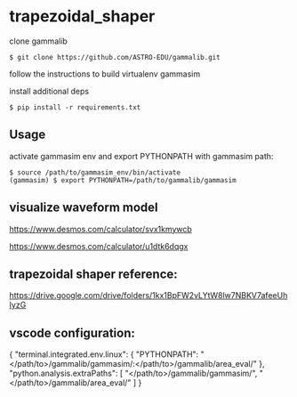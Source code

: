 # trapezoidal_shaper

clone gammalib
```
$ git clone https://github.com/ASTRO-EDU/gammalib.git
```

follow the instructions to build virtualenv gammasim

install additional deps 
```
$ pip install -r requirements.txt
```

## Usage

activate gammasim env and export PYTHONPATH with gammasim path:
```
$ source /path/to/gammasim_env/bin/activate
(gammasim) $ export PYTHONPATH=/path/to/gammalib/gammasim
```

## visualize waveform model 

https://www.desmos.com/calculator/svx1kmywcb

https://www.desmos.com/calculator/u1dtk6dqgx

## trapezoidal shaper reference:
https://drive.google.com/drive/folders/1kx1BpFW2vLYtW8lw7NBKV7afeeUhIyzG

## vscode configuration:
{
    "terminal.integrated.env.linux": {
        "PYTHONPATH": "</path/to>/gammalib/gammasim/:</path/to>/gammalib/area_eval/"
    },
    "python.analysis.extraPaths": [
        "</path/to>/gammalib/gammasim/",
        "</path/to>/gammalib/area_eval/"
    ]
}